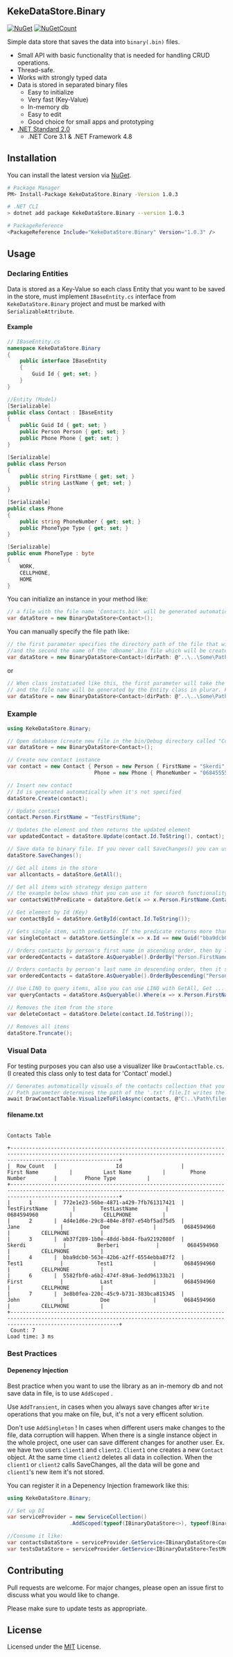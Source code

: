 ## KekeDataStore.Binary

[![NuGet](https://img.shields.io/nuget/v/KekeDataStore.Binary.svg)](https://www.nuget.org/packages/KekeDataStore.Binary/)
[![NuGetCount](https://img.shields.io/nuget/dt/KekeDataStore.Binary.svg
)](https://www.nuget.org/packages/KekeDataStore.Binary/)


Simple data store that saves the data into ``binary(.bin)`` files.

* Small API with basic functionality that is needed for handling CRUD operations.
* Thread-safe.
* Works with strongly typed data
* Data is stored in separated binary files
  * Easy to initialize
  * Very fast (Key-Value)
  * In-memory db 
  * Easy to edit
  * Good choice for small apps and prototyping
* [.NET Standard 2.0](https://github.com/dotnet/standard/blob/master/docs/versions/netstandard2.0.md)
  * .NET Core 3.1 & .NET Framework 4.8

## Installation

You can install the latest version via [NuGet](https://www.nuget.org/packages/KekeDataStore.Binary/).

```sh
# Package Manager
PM> Install-Package KekeDataStore.Binary -Version 1.0.3

# .NET CLI
> dotnet add package KekeDataStore.Binary --version 1.0.3

# PackageReference
<PackageReference Include="KekeDataStore.Binary" Version="1.0.3" />
```

## Usage

### Declaring Entities
Data is stored as a Key-Value so each class Entity that you want to be saved in the store, must implement ``IBaseEntity.cs`` interface from ``KekeDataStore.Binary`` project and must be marked with ``SerializableAttribute``.
#### Example
```csharp
// IBaseEntity.cs 
namespace KekeDataStore.Binary
{
    public interface IBaseEntity
    {
        Guid Id { get; set; }
    }
}
```

```csharp
//Entity (Model)
[Serializable]
public class Contact : IBaseEntity
{
    public Guid Id { get; set; }
    public Person Person { get; set; }
    public Phone Phone { get; set; }
}

[Serializable]
public class Person
{
    public string FirstName { get; set; }
    public string LastName { get; set; }
}

[Serializable]
public class Phone
{
    public string PhoneNumber { get; set; }
    public PhoneType Type { get; set; }
}

[Serializable]
public enum PhoneType : byte
{
    WORK,
    CELLPHONE,
    HOME
}
```
You can initialize an instance in your method like: 
```csharp
// a file with the file name 'Contacts.bin' will be generated automatically by default, on client's root directory
var dataStore = new BinaryDataStore<Contact>();
```
You can manually specify the file path like:
````csharp
// the first parameter specifies the directory path of the file that will be created 
//and the second the name of the 'dbname'.bin file which will be created if it doesn't exists already. 
var dataStore = new BinaryDataStore<Contact>(dirPath: @"..\..\Some\Path", dbName: "TestTable");
````
or
````csharp
// When class instatiated like this, the first parameter will take the directory path
// and the file name will be generated by the Entity class in plurar. For ex. in this case 'Contacts.bin' 
var dataStore = new BinaryDataStore<Contact>(dirPath: @"..\..\Some\Path")
````

### Example
```csharp
using KekeDataStore.Binary;

// Open database (create new file in the bin/Debug directory called "Contacts.bin")
var dataStore = new BinaryDataStore<Contact>();

// Create new contact instance
var contact = new Contact { Person = new Person { FirstName = "Skerdi", LastName = "Berberi" },
                            Phone = new Phone { PhoneNumber = "0684555555", Type = PhoneType.HOME } };

// Insert new contact
// Id is generated automatically when it's not specified
dataStore.Create(contact);

// Update contact
contact.Person.FirstName = "TestFirstName";

// Updates the element and then returns the updated element
var updatedContact = dataStore.Update(contact.Id.ToString(), contact);

// Save data to binary file. If you never call SaveChanges() you can use the api like an in-memory database
dataStore.SaveChanges();

// Get all items in the store
var allcontacts = dataStore.GetAll();

// Get all items with strategy design pattern
// the example below shows that you can use it for search functionality
var contactsWithPredicate = dataStore.Get(x => x.Person.FirstName.Contains("Sk")); 

// Get element by Id (Key)
var contactById = dataStore.GetById(contact.Id.ToString());

// Gets single item, with predicate. If the predicate returns more than a single value, it throws an error.
var singleContact = dataStore.GetSingle(x => x.Id == new Guid("bba9dcb0-563e-42b6-a2ff-6554ebba87f2"));

// Orders contacts by person's first name in ascending order, then by lastname ascending
var orderedContacts = dataStore.AsQueryable().OrderBy("Person.FirstName").ThenBy("Person.LastName");

// Orders contacts by person's last name in descending order, then it sorts by firstname descending 
var orderedContacts = dataStore.AsQueryable().OrderByDescending("Person.LastName").ThenBy("Person.FirstName");

// Use LINQ to query items, also you can use LINQ with GetAll, Get ...
var queryContacts = dataStore.AsQueryable().Where(x => x.Person.FirstName == "Skerdi");

// Removes the item from the store
var deleteContact = dataStore.Delete(contact.Id.ToString());

// Removes all items 
dataStore.Truncate();
```

### Visual Data
For testing purposes you can also use a visualizer like ``DrawContactTable.cs``. (I created this class only to test data for 'Contact' model.) 
````csharp
// Generates automatically visuals of the contacts collection that you pass.
// Path parameter determines the path of the '.txt' file.It writes the lines to a '.txt' file asynchronously 
await DrawContactTable.VisualizeToFileAsync(contacts, @"C:..\Path\filename.txt");
````
#### filename.txt
```
                                                                        Contacts Table

+-------------------------------------------------------------------------------------------------------------------------------------------------------------------------------+
|  Row_Count   |                   Id                   |         First Name          |          Last Name          |        Phone Number         |         Phone Type          |
+-------------------------------------------------------------------------------------------------------------------------------------------------------------------------------+
|      1       |  772e1e23-56be-4871-a429-7fb761317421  |        TestFirstName        |        TestLastName         |         0684594960          |          CELLPHONE          |
|      2       |  4d4e1d6e-29c8-404e-8f07-e54bf5ad75d5  |            Jane             |            Doe              |         0684594960          |          CELLPHONE          |
|      3       |  ab37f289-1b0e-48dd-b8d4-fba92192080f  |           Skerdi            |          Berberi            |         0684594960          |          CELLPHONE          |
|      4       |  bba9dcb0-563e-42b6-a2ff-6554ebba87f2  |            Test1            |           Test1             |         0684594960          |          CELLPHONE          |
|      6       |  5582fbf0-a6b2-474f-89a6-3edd96133b21  |            First            |            Last             |         0684594960          |          CELLPHONE          |
|      7       |  3e8b0fea-220c-45c9-b731-383bca815345  |            John             |            Doe              |         0684594960          |          CELLPHONE          |
+-------------------------------------------------------------------------------------------------------------------------------------------------------------------------------+
 Count: 7                                                                                                                                             Load time: 3 ms
```
### Best Practices
#### Depenency Injection

Best practice when you want to use the library as an in-memory db and not save data in file, is to use ``AddScoped`` . 

Use ``AddTransient``, in cases when you always save changes after ``Write`` operations that you make on file, but, it's not a very efficent solution. 

Don't use ``AddSingleton`` ! In cases when different users make changes to the file, data corruption will happen. When there is a single instance object in the whole project, one user can save different changes for another user. Ex. we have two users ``client1`` and ``client2``.  ``Client1`` one creates a new ``Contact`` object. At the same time ``client2`` deletes all data in collection. When the ``client1`` or ``client2`` calls SaveChanges, all the data will be gone and ``client1``'s new item it's not stored.

You can register it in a Depenency Injection framework like this:

```csharp
using KekeDataStore.Binary;

// Set up DI
var serviceProvider = new ServiceCollection()
                    .AddScoped(typeof(IBinaryDataStore<>), typeof(BinaryDataStore<>)).BuildServiceProvider();

//Consume it like:
var contactsDataStore = serviceProvider.GetService<IBinaryDataStore<Contact>>();
var testsDataStore = serviceProvider.GetService<IBinaryDataStore<TestModel>>();
```
<!-- 
Best practice when you are going to save data into binary file is to use ``AddSingleton`` for DI.
```csharp
using KekeDataStore.Binary;

// Set up DI
var serviceProvider = new ServiceCollection()
                    .AddTransient(typeof(IBinaryDataStore<>), typeof(BinaryDataStore<>)).BuildServiceProvider();

//Consume it like:
var contactsDataStore = serviceProvider.GetService<IBinaryDataStore<Contact>>();
var testsDataStore = serviceProvider.GetService<IBinaryDataStore<TestModel>>();
``` -->


## Contributing
Pull requests are welcome. For major changes, please open an issue first to discuss what you would like to change.

Please make sure to update tests as appropriate.

## License

Licensed under the [MIT](LICENSE) License.